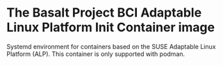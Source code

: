 # The Basalt Project BCI Adaptable Linux Platform Init Container image

Systemd environment for containers based on the SUSE Adaptable Linux Platform (ALP). This container is only supported with podman.
